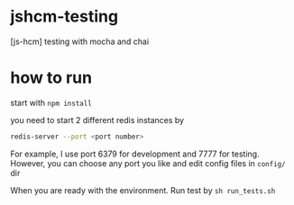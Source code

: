 jshcm-testing
=============

[js-hcm] testing with mocha and chai

how to run
==========

start with `npm install`

you need to start 2 different redis instances by
```bash
redis-server --port <port number>
```

For example, I use port 6379 for development and 7777 for testing.
However, you can choose any port you like and edit config files in `config/` dir

When you are ready with the environment. Run test by `sh run_tests.sh`